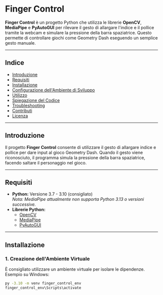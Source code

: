 # Finger Control

**Finger Control** è un progetto Python che utilizza le librerie **OpenCV**, **MediaPipe** e **PyAutoGUI** per rilevare il gesto di allargare l'indice e il pollice tramite la webcam e simulare la pressione della barra spaziatrice. Questo permette di controllare giochi come Geometry Dash eseguendo un semplice gesto manuale.

---

## Indice

- [Introduzione](#introduzione)
- [Requisiti](#requisiti)
- [Installazione](#installazione)
- [Configurazione dell'Ambiente di Sviluppo](#configurazione-dellambiente-di-sviluppo)
- [Utilizzo](#utilizzo)
- [Spiegazione del Codice](#spiegazione-del-codice)
- [Troubleshooting](#troubleshooting)
- [Contributi](#contributi)
- [Licenza](#licenza)

---

## Introduzione

Il progetto **Finger Control** consente di utilizzare il gesto di allargare indice e pollice per dare input al gioco Geometry Dash. Quando il gesto viene riconosciuto, il programma simula la pressione della barra spaziatrice, facendo saltare il personaggio nel gioco.

---

## Requisiti

- **Python:** Versione 3.7 - 3.10 (consigliato)  
  *Nota: MediaPipe attualmente non supporta Python 3.13 o versioni successive.*
- **Librerie Python:**  
  - [OpenCV](https://pypi.org/project/opencv-python/)  
  - [MediaPipe](https://pypi.org/project/mediapipe/)  
  - [PyAutoGUI](https://pypi.org/project/PyAutoGUI/)

---

## Installazione

### 1. Creazione dell'Ambiente Virtuale

È consigliato utilizzare un ambiente virtuale per isolare le dipendenze. Esempio su Windows:

```bash
py -3.10 -m venv finger_control_env
finger_control_env\Scripts\activate
